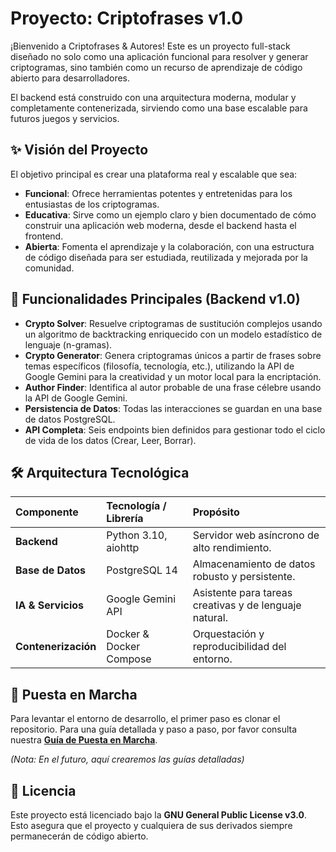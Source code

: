 # Proyecto: Criptofrases v1.0

¡Bienvenido a Criptofrases & Autores! Este es un proyecto full-stack diseñado no solo como una aplicación funcional para resolver y generar criptogramas, sino también como un recurso de aprendizaje de código abierto para desarrolladores.

El backend está construido con una arquitectura moderna, modular y completamente contenerizada, sirviendo como una base escalable para futuros juegos y servicios.

## ✨ Visión del Proyecto

El objetivo principal es crear una plataforma real y escalable que sea:
* **Funcional**: Ofrece herramientas potentes y entretenidas para los entusiastas de los criptogramas.
* **Educativa**: Sirve como un ejemplo claro y bien documentado de cómo construir una aplicación web moderna, desde el backend hasta el frontend.
* **Abierta**: Fomenta el aprendizaje y la colaboración, con una estructura de código diseñada para ser estudiada, reutilizada y mejorada por la comunidad.

## 🚀 Funcionalidades Principales (Backend v1.0)

* **Crypto Solver**: Resuelve criptogramas de sustitución complejos usando un algoritmo de backtracking enriquecido con un modelo estadístico de lenguaje (n-gramas).
* **Crypto Generator**: Genera criptogramas únicos a partir de frases sobre temas específicos (filosofía, tecnología, etc.), utilizando la API de Google Gemini para la creatividad y un motor local para la encriptación.
* **Author Finder**: Identifica al autor probable de una frase célebre usando la API de Google Gemini.
* **Persistencia de Datos**: Todas las interacciones se guardan en una base de datos PostgreSQL.
* **API Completa**: Seis endpoints bien definidos para gestionar todo el ciclo de vida de los datos (Crear, Leer, Borrar).

## 🛠️ Arquitectura Tecnológica

| Componente | Tecnología / Librería | Propósito |
| :--- | :--- | :--- |
| **Backend** | Python 3.10, aiohttp | Servidor web asíncrono de alto rendimiento. |
| **Base de Datos** | PostgreSQL 14 | Almacenamiento de datos robusto y persistente. |
| **IA & Servicios** | Google Gemini API | Asistente para tareas creativas y de lenguaje natural. |
| **Contenerización** | Docker & Docker Compose | Orquestación y reproducibilidad del entorno. |

## 🏁 Puesta en Marcha

Para levantar el entorno de desarrollo, el primer paso es clonar el repositorio. Para una guía detallada y paso a paso, por favor consulta nuestra **[Guía de Puesta en Marcha](docs/02_Puesta_en_Marcha.md)**.

*(Nota: En el futuro, aquí crearemos las guías detalladas)*

## 📄 Licencia

Este proyecto está licenciado bajo la **GNU General Public License v3.0**. Esto asegura que el proyecto y cualquiera de sus derivados siempre permanecerán de código abierto.